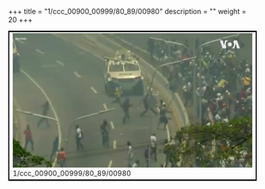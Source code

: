 +++
title = "1/ccc_00900_00999/80_89/00980"
description = ""
weight = 20
+++

<table style="border:2px solid black;max-width:800px;max-height:800px;" 
><tr><td>
<img class="center-fit-jpg"
src="/jpg_/aaa_20190430_NxaOmWaI8sI_00979.jpg">
1/ccc_00900_00999/80_89/00980
</img></td></tr></table>
